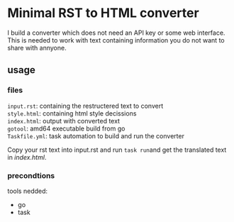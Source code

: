 # Minimal RST to HTML converter

I build a converter which does not need an API key or some web interface.
This is needed to work with text containing information you do not want to share with annyone.

## usage
### files
 `input.rst`: containing the restructered text to convert <br>
 `style.html`: containing html style decissions<br>
 `index.html`: output with converted text<br>
 `gotool`: amd64 executable build from go<br>
 `Taskfile.yml`: task automation to build and run the converter


Copy your rst text into input.rst and run `task run`and get the translated text in *index.html*.

### precondtions
tools nedded:
- go
- task